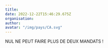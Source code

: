 ```yaml
---
title: 
date: 2022-12-22T15:46:29.675Z
organisation: 
author: 
avatar: "/img/pays/CA.svg"
---
```


NUL NE PEUT FAIRE PLUS DE DEUX MANDATS ! 
